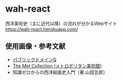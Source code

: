 

# wah-react
西洋美術史（主に近代以降）の流れが分かるWebサイト<br>
https://wah-react.herokuapp.com/

## 使用画像・参考文献
* [パブリックドメインQ](https://publicdomainq.net/)
* [The Met Collection (メトロポリタン美術館)](https://www.metmuseum.org/art/collection)
* 知識ゼロからの西洋絵画史入門（著.山田五郎）
